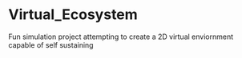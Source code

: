 # Virtual_Ecosystem
 Fun simulation project attempting to create a 2D virtual enviornment capable of self sustaining
